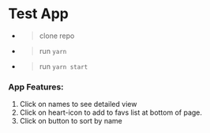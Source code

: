 # Test App

* >clone repo
* >run ```yarn```
* >run ```yarn start```

### App Features:
1. Click on names to see detailed view
2. Click on heart-icon to add to favs list at bottom of page.
3. Click on button to sort by name
